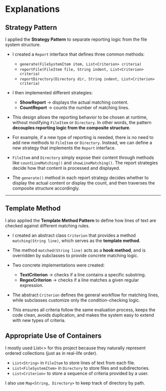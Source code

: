 # Explanations

## Strategy Pattern

I applied the **Strategy Pattern** to separate reporting logic from the file system structure.

* I created a `Report` interface that defines three common methods:

    * `generate(FileSystemItem item, List<Criterion> criteria)`
    * `reportFile(FileItem file, String indent, List<Criterion> criteria)`
    * `reportDirectory(Directory dir, String indent, List<Criterion> criteria)`

* I then implemented different strategies:

    * **ShowReport** → displays the actual matching content.
    * **CountReport** → counts the number of matching lines.

* This design allows the reporting behavior to be chosen at runtime, without modifying `FileItem` or `Directory`. In other words, the pattern **decouples reporting logic from the composite structure**.

* For example, if a new type of reporting is needed, there is no need to add new methods to `FileItem` or `Directory`. Instead, we can define a new strategy that implements the `Report` interface.

* `FileItem` and `Directory` simply expose their content through methods like `countLineMatching()` and `showLineMatching()`. The report strategies decide how that content is processed and displayed.

* The `generate()` method in each report strategy decides whether to display the actual content or display the count, and then traverses the composite structure accordingly.

---

## Template Method

I also applied the **Template Method Pattern** to define how lines of text are checked against different matching rules.

* I created an abstract class `Criterion` that provides a method `matching(String line)`, which serves as the **template method**.

* The method `matched(String line)` acts as a **hook method**, and is overridden by subclasses to provide concrete matching logic.

* Two concrete implementations were created:

    * **TextCriterion** → checks if a line contains a specific substring.
    * **RegexCriterion** → checks if a line matches a given regular expression.

* The abstract `Criterion` defines the general workflow for matching lines, while subclasses customize only the condition-checking logic.

* This ensures all criteria follow the same evaluation process, keeps the code clean, avoids duplication, and makes the system easy to extend with new types of criteria.

## Appropriate Use of Containers

I mostly used List<> for this project because they naturally represent ordered collections (just as in real-life order).

* `List<String>` in `FileItem` to store lines of text from each file.
* `List<FileSystemItem>` in `Directory` to store files and subdirectories.
* `List<Criterion>` to store a sequence of criteria provided by a user.

I also use `Map<String, Directory>` to keep track of directory by path.